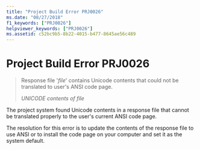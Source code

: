 ```yaml
---
title: "Project Build Error PRJ0026"
ms.date: "08/27/2018"
f1_keywords: ["PRJ0026"]
helpviewer_keywords: ["PRJ0026"]
ms.assetid: c52bc9b5-8b22-4015-b477-8645ae56c489
---
```

# Project Build Error PRJ0026

> Response file '*file*' contains Unicode contents that could not be translated to user's ANSI code page.
>
> *UNICODE contents of file*

The project system found Unicode contents in a response file that cannot be translated properly to the user's current ANSI code page.

The resolution for this error is to update the contents of the response file to use ANSI or to install the code page on your computer and set it as the system default.
